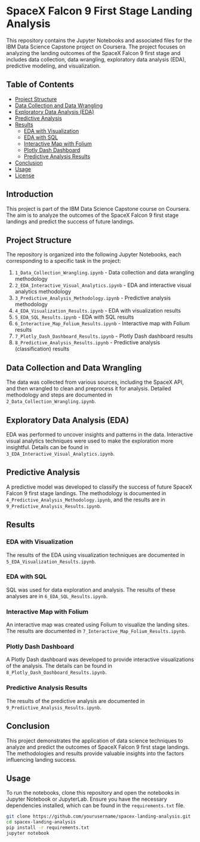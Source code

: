 # SpaceX Falcon 9 First Stage Landing Analysis

This repository contains the Jupyter Notebooks and associated files for the IBM Data Science Capstone project on Coursera. The project focuses on analyzing the landing outcomes of the SpaceX Falcon 9 first stage and includes data collection, data wrangling, exploratory data analysis (EDA), predictive modeling, and visualization.

## Table of Contents

- [Project Structure](#project-structure)
- [Data Collection and Data Wrangling](#data-collection-and-data-wrangling)
- [Exploratory Data Analysis (EDA)](#exploratory-data-analysis-eda)
- [Predictive Analysis](#predictive-analysis)
- [Results](#results)
  - [EDA with Visualization](#eda-with-visualization)
  - [EDA with SQL](#eda-with-sql)
  - [Interactive Map with Folium](#interactive-map-with-folium)
  - [Plotly Dash Dashboard](#plotly-dash-dashboard)
  - [Predictive Analysis Results](#predictive-analysis-results)
- [Conclusion](#conclusion)
- [Usage](#usage)
- [License](#license)

## Introduction

This project is part of the IBM Data Science Capstone course on Coursera. The aim is to analyze the outcomes of the SpaceX Falcon 9 first stage landings and predict the success of future landings. 

## Project Structure

The repository is organized into the following Jupyter Notebooks, each corresponding to a specific task in the project:


1. `1_Data_Collection_Wrangling.ipynb` - Data collection and data wrangling methodology
2. `2_EDA_Interactive_Visual_Analytics.ipynb` - EDA and interactive visual analytics methodology
3. `3_Predictive_Analysis_Methodology.ipynb` - Predictive analysis methodology
4. `4_EDA_Visualization_Results.ipynb` - EDA with visualization results
5. `5_EDA_SQL_Results.ipynb` - EDA with SQL results
6. `6_Interactive_Map_Folium_Results.ipynb` - Interactive map with Folium results
7. `7_Plotly_Dash_Dashboard_Results.ipynb` - Plotly Dash dashboard results
8. `8_Predictive_Analysis_Results.ipynb` - Predictive analysis (classification) results

## Data Collection and Data Wrangling

The data was collected from various sources, including the SpaceX API, and then wrangled to clean and preprocess it for analysis. Detailed methodology and steps are documented in `2_Data_Collection_Wrangling.ipynb`.

## Exploratory Data Analysis (EDA)

EDA was performed to uncover insights and patterns in the data. Interactive visual analytics techniques were used to make the exploration more insightful. Details can be found in `3_EDA_Interactive_Visual_Analytics.ipynb`.

## Predictive Analysis

A predictive model was developed to classify the success of future SpaceX Falcon 9 first stage landings. The methodology is documented in `4_Predictive_Analysis_Methodology.ipynb`, and the results are in `9_Predictive_Analysis_Results.ipynb`.

## Results

### EDA with Visualization

The results of the EDA using visualization techniques are documented in `5_EDA_Visualization_Results.ipynb`.

### EDA with SQL

SQL was used for data exploration and analysis. The results of these analyses are in `6_EDA_SQL_Results.ipynb`.

### Interactive Map with Folium

An interactive map was created using Folium to visualize the landing sites. The results are documented in `7_Interactive_Map_Folium_Results.ipynb`.

### Plotly Dash Dashboard

A Plotly Dash dashboard was developed to provide interactive visualizations of the analysis. The details can be found in `8_Plotly_Dash_Dashboard_Results.ipynb`.

### Predictive Analysis Results

The results of the predictive analysis are documented in `9_Predictive_Analysis_Results.ipynb`.

## Conclusion

This project demonstrates the application of data science techniques to analyze and predict the outcomes of SpaceX Falcon 9 first stage landings. The methodologies and results provide valuable insights into the factors influencing landing success.

## Usage

To run the notebooks, clone this repository and open the notebooks in Jupyter Notebook or JupyterLab. Ensure you have the necessary dependencies installed, which can be found in the `requirements.txt` file.

```bash
git clone https://github.com/yourusername/spacex-landing-analysis.git
cd spacex-landing-analysis
pip install -r requirements.txt
jupyter notebook
